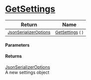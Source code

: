 # [GetSettings](./NetCoreSerializationHelper-100664206.md)



| Return | Name | 
| --- | --- | 
| <sub>[JsonSerializerOptions](https://docs.microsoft.com/en-us/dotnet/api/System.Text.Json.JsonSerializerOptions)</sub> | <sub>[GetSettings](./NetCoreSerializationHelper-100664206.md) (  )</sub> | 


#### Parameters

#### Returns
[JsonSerializerOptions](https://docs.microsoft.com/en-us/dotnet/api/System.Text.Json.JsonSerializerOptions)<br>
A new settings object